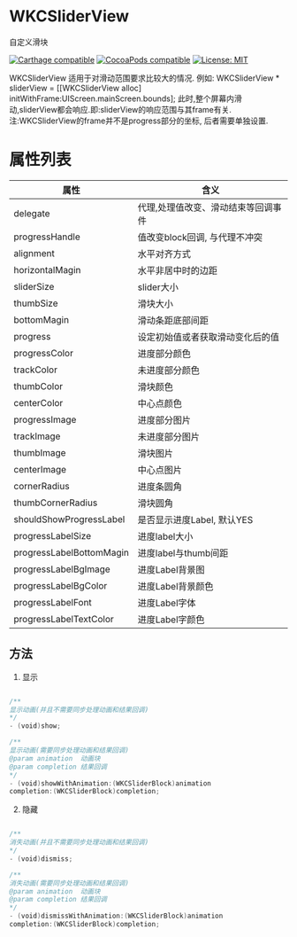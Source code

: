 # WKCSliderView

自定义滑块

[![Carthage compatible](https://img.shields.io/badge/Carthage-compatible-4BC51D.svg?style=flat)](https://github.com/Carthage/Carthage#adding-frameworks-to-an-application) [![CocoaPods compatible](https://img.shields.io/cocoapods/v/WKCSliderView?style=flat)](https://cocoapods.org/pods/WKCSliderView) [![License: MIT](https://img.shields.io/cocoapods/l/WKCSliderView?style=flat)](http://opensource.org/licenses/MIT)



WKCSliderView 适用于对滑动范围要求比较大的情况.
例如: WKCSliderView * sliderView = [[WKCSliderView alloc] initWithFrame:UIScreen.mainScreen.bounds];
此时,整个屏幕内滑动,sliderView都会响应.即:sliderView的响应范围与其frame有关.
注:WKCSliderView的frame并不是progress部分的坐标, 后者需要单独设置.

# 属性列表

| 属性  |   含义 |
| ----   |  ----   |
| delegate | 代理,处理值改变、滑动结束等回调事件|
| progressHandle | 值改变block回调, 与代理不冲突 |
| alignment | 水平对齐方式 |
| horizontalMagin | 水平非居中时的边距 |
| sliderSize | slider大小 |
| thumbSize | 滑块大小 |
| bottomMagin | 滑动条距底部间距 |
| progress | 设定初始值或者获取滑动变化后的值 |
| progressColor | 进度部分颜色 |
| trackColor | 未进度部分颜色 |
| thumbColor | 滑块颜色 |
| centerColor | 中心点颜色 | 
| progressImage | 进度部分图片 |
| trackImage | 未进度部分图片 |
| thumbImage | 滑块图片 |
| centerImage | 中心点图片 |
| cornerRadius | 进度条圆角 |
| thumbCornerRadius | 滑块圆角 |
| shouldShowProgressLabel | 是否显示进度Label, 默认YES |
| progressLabelSize | 进度label大小 |
| progressLabelBottomMagin | 进度label与thumb间距 |
| progressLabelBgImage | 进度Label背景图 |
| progressLabelBgColor | 进度Label背景颜色 |
| progressLabelFont | 进度Label字体 |
| progressLabelTextColor | 进度Label字颜色 |

## 方法
1. 显示

```swift

/**
显示动画(并且不需要同步处理动画和结果回调)
*/
- (void)show;

/**
显示动画(需要同步处理动画和结果回调)
@param animation  动画块
@param completion 结果回调
*/
- (void)showWithAnimation:(WKCSliderBlock)animation
completion:(WKCSliderBlock)completion;

```


2. 隐藏

```swift

/**
消失动画(并且不需要同步处理动画和结果回调)
*/
- (void)dismiss;

/**
消失动画(需要同步处理动画和结果回调)
@param animation  动画块
@param completion 结果回调
*/
- (void)dismissWithAnimation:(WKCSliderBlock)animation
completion:(WKCSliderBlock)completion;

```
